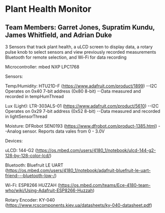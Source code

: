 # Plant Health Monitor

## Team Members: Garret Jones, Supratim Kundu, James Whitfield, and Adrian Duke

3 Sensors that track plant health, a uLCD screen to display data, a rotary pulse knob to select sensors and view previously recorded measurements
Bluetooth for remote selection, and Wi-Fi for data recording

Microcontroller: mbed NXP LPC1768


Sensors:

Temp/Humidity: HTU21D-F (https://www.adafruit.com/product/1899)
--I2C Operates on 0x40 7-bit address (0x80 8-bit)
--Data measured and recorded in tempHumThread

Lux (Light): LTR-303ALS-01 (https://www.adafruit.com/product/5610)
--I2C Operates on 0x29 7-bit address (0x52 8-bit)
--Data measured and recorded in lightSensorThread

Moisture: DFRobot SEN0193 (https://www.dfrobot.com/product-1385.html)
--Analog sensor. Reports data vales from 0 - 3.0V


Devices:

uLCD: 144-G2 (https://os.mbed.com/users/4180_1/notebook/ulcd-144-g2-128-by-128-color-lcd/)

Bluetooth: Bluefruit LE UART (https://os.mbed.com/users/4180_1/notebook/adafruit-bluefruit-le-uart-friend---bluetooth-low-/)

Wi-Fi: ESP8266 HUZZAH (https://os.mbed.com/teams/Ece-4180-team-who/wiki/Using-Adafruit-ESP8266-Huzzah)

Rotary Encoder: KY-040 (https://www.rcscomponents.kiev.ua/datasheets/ky-040-datasheet.pdf)
